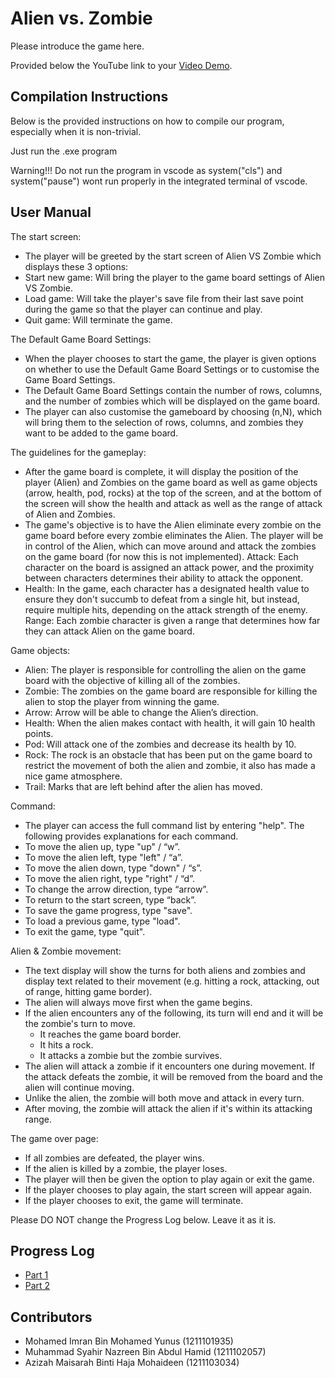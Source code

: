 # Alien vs. Zombie

Please introduce the game here.

Provided below the YouTube link to your [Video Demo](https://www.youtube.com/watch?v=j3y2AlOeol8).

## Compilation Instructions

Below is the provided instructions on how to compile our program, especially when it is non-trivial.

Just run the .exe program

Warning!!!
Do not run the program in vscode as system("cls") and system("pause") wont run properly in the integrated terminal of vscode.

## User Manual

The start screen:
- The player will be greeted by the start screen of Alien VS Zombie which displays these 3 options:	
- Start new game: Will bring the player to the game board settings of Alien VS Zombie.
- Load game: Will take the player's save file from their last save point during the game so that the player can continue and play.
- Quit game: Will terminate the game. 

The Default Game Board Settings:
- When the player chooses to start the game, the player is given options on whether to use the Default Game Board Settings or to customise the Game Board Settings. 
- The Default Game Board Settings contain the number of rows, columns, and the number of zombies which will be displayed on the game board.
- The player can also customise the gameboard by choosing (n,N), which will bring them to the selection of rows, columns, and zombies they want to be added to the game board.

The guidelines for the gameplay: 
- After the game board is complete, it will display the position of the player (Alien) and Zombies on the game board as well as game objects (arrow, health, pod, rocks) at the top of the screen, and at the bottom of the screen will show the health and attack as well as the range of attack of Alien and Zombies.
- The game's objective is to have the Alien eliminate every zombie on the game board before every zombie eliminates the Alien. The player will be in control of the Alien, which can move around and attack the zombies on the game board (for now this is not implemented).
Attack: Each character on the board is assigned an attack power, and the proximity between characters determines their ability to attack the opponent.
- Health: In the game, each character has a designated health value to ensure they don't succumb to defeat from a single hit, but instead, require multiple hits, depending on the attack strength of the enemy.
Range: Each zombie character is given a range that determines how far they can attack Alien on the game board.

Game objects:
- Alien: The player is responsible for controlling the alien on the game board with the objective of killing all of the zombies.
- Zombie: The zombies on the game board are responsible for killing the alien to stop the player from winning the game.
- Arrow: Arrow will be able to change the Alien’s direction.
- Health: When the alien makes contact with health, it will gain 10 health points.
- Pod: Will attack one of the zombies and decrease its health by 10.
- Rock: The rock is an obstacle that has been put on the game board to restrict the movement of both the alien and zombie, it also has made a nice game atmosphere.
- Trail: Marks that are left behind after the alien has moved.

Command:
- The player can access the full command list by entering "help". The following provides explanations for each command.
- To move the alien up, type "up" / “w”.
- To move the alien left, type "left" / “a”.
- To move the alien down, type "down"  / “s”.
- To move the alien right, type "right"  / “d”.
- To change the arrow direction, type “arrow”.
- To return to the start screen, type “back”.
- To save the game progress, type "save".
- To load a previous game, type "load".
- To exit the game, type "quit".

Alien & Zombie movement:
- The text display will show the turns for both aliens and zombies and display text related to their movement (e.g. hitting a rock, attacking, out of range, hitting game border).
- The alien will always move first when the game begins.
- If the alien encounters any of the following, its turn will end and it will be the zombie's turn to move.
    - It reaches the game board border.
    - It hits a rock.
    - It attacks a zombie but the zombie survives.
- The alien will attack a zombie if it encounters one during movement. If the attack defeats the zombie, it will be removed from the board and the alien will continue moving.
- Unlike the alien, the zombie will both move and attack in every turn.
- After moving, the zombie will attack the alien if it's within its attacking range.

The game over page: 
- If all zombies are defeated, the player wins.
- If the alien is killed by a zombie, the player loses.
- The player will then be given the option to play again or exit the game.
- If the player chooses to play again, the start screen will appear again.
- If the player chooses to exit, the game will terminate.


Please DO NOT change the Progress Log below. Leave it as it is.

## Progress Log

- [Part 1](PART1.md)
- [Part 2](PART2.md)

## Contributors

- Mohamed Imran Bin Mohamed Yunus (1211101935)
- Muhammad Syahir Nazreen Bin Abdul Hamid (1211102057)
- Azizah Maisarah Binti Haja Mohaideen (1211103034)